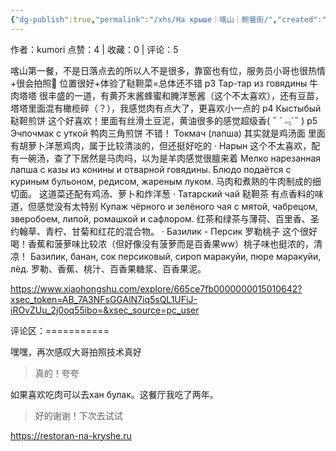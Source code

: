 ```yaml
---
{"dg-publish":true,"permalink":"/xhs/На крыше｜喀山｜鲍曼街/","created":"2025-03-17T18:22:49.074+08:00","updated":"2025-03-17T20:47:01.242+08:00"}
---
```


作者：kumori
点赞：4   |   收藏：0   |   评论：5

喀山第一餐，不是日落点去的所以人不是很多，靠窗也有位，服务员小哥也很热情+很会拍照🤣
位置很好+体验了鞑靼菜=总体还不错
p3 Тар-тар из говядины 牛肉塔塔 很丰盛的一道，有黄芥末酱蜂蜜和腌洋葱酱（这个不太喜欢），还有豆苗，塔塔里面混有橄榄碎（？），我感觉肉有点大了，更喜欢小一点的
p4 Кыстыбый 鞑靼煎饼 这个好喜欢！里面有丝滑土豆泥，黄油很多的感觉超级香(  ˶ ´﹃`˵  )
p5 Эчпочмак с уткой 鸭肉三角煎饼 不错！
Токмач (лапша) 其实就是鸡汤面 里面有胡萝卜洋葱鸡肉，属于比较清淡的，但还挺好吃的
· Нарын 这个不太喜欢，配有一碗汤，查了下居然是马肉吗，以为是羊肉感觉很膻来着 Мелко нарезанная лапша с казы из конины и отварной говядины. Блюдо подаётся с куриным бульоном, редисом, жареным луком. 马肉和煮熟的牛肉制成的细切面。 这道菜还配有鸡汤、萝卜和炸洋葱
· Татарский чай 鞑靼茶 有点香料的味道，但感觉没有太特别
Купаж чёрного и зелёного чая с мятой, чабрецом, зверобоем, липой, ромашкой и сафлором. 红茶和绿茶与薄荷、百里香、圣约翰草、青柠、甘菊和红花的混合物。
· Базилик - Персик 罗勒桃子 这个很好喝！香蕉和菠萝味比较浓（但好像没有菠萝而是百香果ww）桃子味也挺浓的，清凉！ Базилик, банан, сок персиковый, сироп маракуйи, пюре маракуйи, лёд. 罗勒、香蕉、桃汁、百香果糖浆、百香果泥。

https://www.xiaohongshu.com/explore/665ce7fb0000000015010642?xsec_token=AB_7A3NFsGGAlN7iq5sQL1UFiJ-iROvZUu_2j0oq55ibo=&xsec_source=pc_user

评论区：===========

嘿嘿，再次感叹大哥拍照技术真好

> 真的！夸夸

如果喜欢吃肉可以去хан булак。这餐厅我吃了两年。

> 好的谢谢！下次去试试

https://restoran-na-kryshe.ru